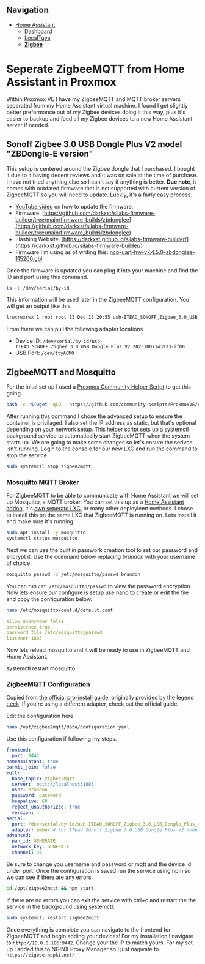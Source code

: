 ## Navigation
* [Home Assistant](https://github.com/TechHutTV/homelab/tree/main/homeassistant)
  - [Dashboard](https://github.com/TechHutTV/homelab/tree/main/homeassistant/dashboard)
  - [LocalTuya](https://github.com/TechHutTV/homelab/tree/main/homeassistant/localtuya)
  - [__Zigbee__](https://github.com/TechHutTV/homelab/tree/main/homeassistant/zigbee)

# Seperate ZigbeeMQTT from Home Assistant in Proxmox
Within Proxmox VE I have my ZigbeeMQTT and MQTT broker servers seperated from my Home Assistant virtual machine. I found I get slightly better preformance out of my Zigbee devices doing it this way, plus it's easier to backup and feed all my Zigbee devices to a new Home Assistant server if needed.

## Sonoff Zigbee 3.0 USB Dongle Plus V2 model "ZBDongle-E version"

This setup is centered around the Zigbee dongle that I purchased. I bought it due to it having decent reviews and it was on sale at the time of purchase. I have not tried anything else so I can't say if anything is better. __Due note__, it comes with outdated firmware that is not supported with current version of ZigbeeMQTT so you will need to update. Luckly, it's a fairly easy process.

* [YouTube video](https://www.youtube.com/watch?v=r0ihC8Dx3NM&) on how to update the firmware.
* Firmware: [https://github.com/darkxst/silabs-firmware-builder/tree/main/firmware_builds/zbdonglee](https://github.com/darkxst/silabs-firmware-builder/tree/main/firmware_builds/zbdonglee)
* Flashing Website: [https://darkxst.github.io/silabs-firmware-builder/](https://darkxst.github.io/silabs-firmware-builder/)
* Firmware I'm using as of writing this: [ncp-uart-hw-v7.4.5.0-zbdonglee-115200.gbl](https://github.com/darkxst/silabs-firmware-builder/blob/main/firmware_builds/zbdonglee/ncp-uart-hw-v7.4.5.0-zbdonglee-115200.gbl)

Once the firmware is updated you can plug it into your machine and find the ID and port using this command.
```bash
ls -l /dev/serial/by-id
```
This information will be used later in the ZigbeeMQTT configuration. You will get an output like this.
```bash
lrwxrwxrwx 1 root root 13 Dec 13 20:55 usb-ITEAD_SONOFF_Zigbee_3.0_USB_Dongle_Plus_V2_20231007143933-if00 -> ../../ttyACM0
```
From there we can pull the following adapter locations
* Device ID: ```/dev/serial/by-id/usb-ITEAD_SONOFF_Zigbee_3.0_USB_Dongle_Plus_V2_20231007143933-if00```
* USB Port: ```/dev/ttyACM0```

## ZigbeeMQTT and Mosquitto

For the inital set up I used a [Proxmox Community Helper Script](https://community-scripts.github.io/ProxmoxVE/scripts?id=zigbee2mqtt) to get this going. 
```bash
bash -c "$(wget -qLO - https://github.com/community-scripts/ProxmoxVE/raw/main/ct/zigbee2mqtt.sh)"
```
After running this command I chose the advanced setup to ensure the container is privilaged. I also set the IP address as static, but that's optional depending on your network setup. This helper script sets up a systemctl background service to automatically start ZigbeeMQTT when the system starts up. We are going to make some changes so let's ensure the serivce isn't running. Login to the console for our new LXC and run the command to stop the service.
```bash
sudo systemctl stop zigbee2mqtt
```
### Mosquitto MQTT Broker

For ZigbeeMQTT to be able to communicate with Home Assistant we will set up Mosquitto, a MQTT broker. You can set this up as a [Home Assistant addon](https://github.com/home-assistant/addons/blob/master/mosquitto/DOCS.md), it's [own seperate LXC](https://community-scripts.github.io/ProxmoxVE/scripts?id=mqtt), or many other deploylemt methods. I chose to install this on the same LXC that ZigbeeMQTT is running on. Lets install it and make sure it's running.

```bash
sudo apt install -y mosquitto
systemctl status mosquitto
```
Next we can use the built in passwork creation tool to set our password and encrypt it. Use the command below replacing _brandon_ with your username of choice.

```bash
mosquitto_passwd -c /etc/mosquitto/passwd brandon
```

You can run ```cat /etc/mosquitto/passwd``` to view the password encryption. Now lets ensure our configure is setup use nano to create or edit the file and copy the configuration below.

```bash
nano /etc/mosquitto/conf.d/default.conf
```
```yaml
allow_anonymous false
persistence true
password_file /etc/mosquitto/passwd
listener 1883
```
Now lets reload mosquitto and it will be ready to use in ZigbeeMQTT and Home Assistant.

systemctl restart mosquitto

### ZigbeeMQTT Configuration

Copied from [the official pro-install guide](https://github.com/community-scripts/ProxmoxVE/discussions/410), originally provided by the legend [tteck](https://github.com/tteck/Proxmox/discussions/2917). If you're using a different adapter, check out the official guide.

Edit the configuration here
```bash
nano /opt/zigbee2mqtt/data/configuration.yaml
```
Use this configuration if following my steps.
```yaml
frontend:
  port: 9442
homeassistant: true
permit_join: false
mqtt:
  base_topic: zigbee2mqtt
  server: 'mqtt://localhost:1883'
  user: brandon
  password: password
  keepalive: 60
  reject_unauthorized: true
  version: 4
serial:
  port: /dev/serial/by-id/usb-ITEAD_SONOFF_Zigbee_3.0_USB_Dongle_Plus_V2_20231007143933-if00
  adapter: ember # for ITead Sonoff Zigbee 3.0 USB Dongle Plus V2 model "ZBDongle-E version"
advanced:
  pan_id: GENERATE
  network_key: GENERATE
  channel: 20
```
Be sure to change you username and password or mqtt and the device id under port. Once the configuration is saved run the service using npm so we can see if there are any errors.
```bash
cd /opt/zigbee2mqtt && npm start
```
If there are no errors you can exit the service with ctrl+c and restart the the service in the background using systemctl.

```bash
sudo systemctl restart zigbee2mqtt
```
Once everything is complete you can navigate to the frontend for ZigbeeMQTT and begin adding your devices! For my installation I navigate to ```http://10.0.0.106:9442```. Change your the IP to match yours. For my set up I added this to NGINX Proxy Manager so I just nagivate to ```https://zigbee.hopki.net/```
